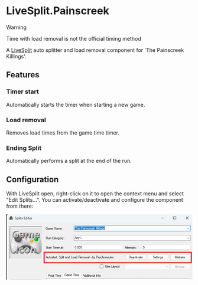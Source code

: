 # LiveSplit.Painscreek

> [!WARNING]
> Time with load removal is not the official timing method


A [LiveSplit](https://github.com/LiveSplit/LiveSplit) auto splitter and load removal component for 'The Painscreek Killings'.

## Features

### Timer start

Automatically starts the timer when starting a new game.

### Load removal

Removes load times from the game time timer.

### Ending Split

Automatically performs a split at the end of the run.


## Configuration

With LiveSplit open, right-click on it to open the context menu and select "Edit Splits...". You can activate/deactivate and configure the component from there:

![LiveSplit View](./.docs/user-settings.png)

